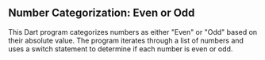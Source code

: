 ## Number Categorization: Even or Odd
This Dart program categorizes numbers as either "Even" or "Odd" based on their absolute value. The program iterates through a list of numbers and uses a switch statement to determine if each number is even or odd.
